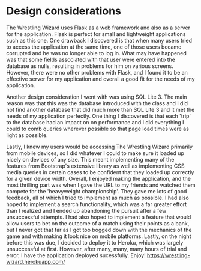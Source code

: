 # Design considerations

The Wrestling Wizard uses Flask as a web framework and also as a server for the application. Flask is perfect for small and lightweight applications such as this one.
One drawback I discovered is that when many users tried to access the application at the same time, one of those users became corrupted and he was no longer able to log in.
What may have happened was that some fields associated with that user were entered into the database as nulls, resulting in problems for him on various screens. However,
there were no other problems with Flask, and I found it to be an effective server for my application and overall a good fit for the needs of my application.

Another design consideration I went with was using SQL Lite 3. The main reason was that this was the database introduced with the class and I did not find another
database that did much more than SQL Lite 3 and it met the needs of my application perfectly. One thing I discovered is that each 'trip' to the database had an impact on
on performance and I did everything I could to comb queries wherever possible so that page load times were as light as possible.

Lastly, I knew my users would be accessing The Wrestling Wizard primarily from mobile devices, so I did whatever I could to make sure it loaded up nicely on devices of any size.
This meant implementing many of the features from Bootstrap's extensive library as well as implementing CSS media queries in certain cases to be confident that they
loaded up correctly for a given device width. Overall, I enjoyed making the application, and the most thrilling part was when I gave the URL to my friends and watched them
compete for the 'heavyweight championship'. They gave me lots of good feedback, all of which I tried to implement as much as possible. I had also hoped to implement a search
functionality, which was a far greater effort than I realized and I ended up abandoning the pursuit after a few unsuccessful attempts. I had also hoped to implement a
feature that would allow users to bet on the outcome of a match using their points as a bank, but I never got that far as I got too bogged down
with the mechanics of the game and with making it look nice on mobile platforms. Lastly, on the night before this was due, I decided to deploy it to Heroku, which was largely unsuccessful
at first. However, after many, many, many hours of trial and error, I have the application deployed sucessfully. Enjoy! https://wrestling-wizard.herokuapp.com/